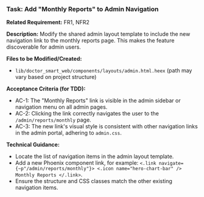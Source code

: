 ### Task: Add "Monthly Reports" to Admin Navigation

**Related Requirement:** FR1, NFR2

**Description:**
Modify the shared admin layout template to include the new navigation link to the monthly reports page. This makes the feature discoverable for admin users.

**Files to be Modified/Created:**
- `lib/doctor_smart_web/components/layouts/admin.html.heex` (path may vary based on project structure)

**Acceptance Criteria (for TDD):**
- AC-1: The "Monthly Reports" link is visible in the admin sidebar or navigation menu on all admin pages.
- AC-2: Clicking the link correctly navigates the user to the `/admin/reports/monthly` page.
- AC-3: The new link's visual style is consistent with other navigation links in the admin portal, adhering to `admin.css`.

**Technical Guidance:**
- Locate the list of navigation items in the admin layout template.
- Add a new Phoenix component link, for example: `<.link navigate={~p"/admin/reports/monthly"}> <.icon name="hero-chart-bar" /> Monthly Reports </.link>`.
- Ensure the structure and CSS classes match the other existing navigation items.